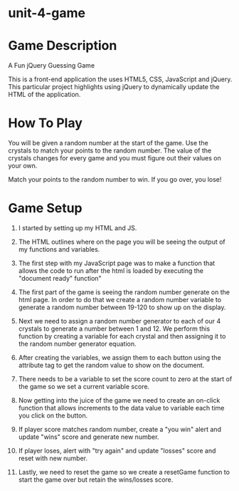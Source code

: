 # unit-4-game

# Game Description

A Fun jQuery Guessing Game

This is a front-end application the uses HTML5, CSS, JavaScript and jQuery. This particular project highlights using jQuery to dynamically update the HTML of the application.

# How To Play

You will be given a random number at the start of the game. Use the crystals to match your points to the random number. The value of the crystals changes for every game and you must figure out their values on your own.

Match your points to the random number to win. If you go over, you lose!

# Game Setup

1. I started by setting up my HTML and JS.

2. The HTML outlines where on the page you will be seeing the output of my functions and variables.

3. The first step with my JavaScript page was to make a function that allows the code to run after the html is loaded by executing the "document ready" function"

4. The first part of the game is seeing the random number generate on the html page. In order to do that we create a random number variable to generate a random number between 19-120 to show up on the display.

5. Next we need to assign a random number generator to each of our 4 crystals to generate a number between 1 and 12. We perform this function by creating a variable for each crystal and then assigning it to the random number generator equation.

6. After creating the variables, we assign them to each button using the attribute tag to get the random value to show on the document. 

7. There needs to be a variable to set the score count to zero at the start of the game so we set a current variable score. 

8. Now getting into the juice of the game we need to create an on-click function that allows increments to the data value to variable each time you click on the button.

9. If player score matches random number, create a "you win" alert and update "wins" score and generate new number.

10. If player loses, alert with "try again" and update "losses" score and reset with new number.

11. Lastly, we need to reset the game so we create a resetGame function to start the game over but retain the wins/losses score. 